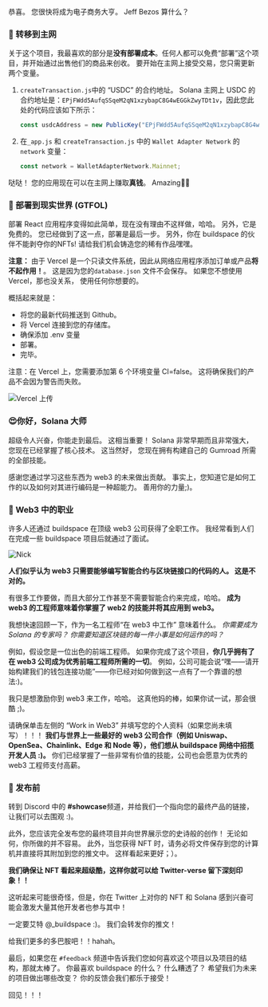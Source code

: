 恭喜。 您很快将成为电子商务大亨。 Jeff Bezos 算什么？

### 🚢 转移到主网

关于这个项目，我最喜欢的部分是**没有部署成本**。任何人都可以免费“部署”这个项目，并开始通过出售他们的商品来创收。 要开始在主网上接受交易，您只需更新两个变量。

1.  `createTransaction.js`中的 “USDC” 的合约地址。 Solana 主网上 USDC 的合约地址是：`EPjFWdd5AufqSSqeM2qN1xzybapC8G4wEGGkZwyTDt1v`，因此您此处的代码应该如下所示：

    ```jsx
    const usdcAddress = new PublicKey("EPjFWdd5AufqSSqeM2qN1xzybapC8G4wEGGkZwyTDt1v");
    ```

2. 在`_app.js` 和 `createTransaction.js` 中的 `Wallet Adapter Network` 的 `network` 变量：
    ```jsx
    const network = WalletAdapterNetwork.Mainnet;
    ```
哒哒！ 您的应用现在可以在主网上赚取**真钱**。 Amazing🎉🎉

### 🚀 部署到现实世界 (GTFOL)

部署 React 应用程序变得如此简单，现在没有理由不这样做，哈哈。 另外，它是免费的。 您已经做到了这一点，部署是最后一步。 另外，你在 buildspace 的伙伴不能剥夺你的NFTs!  请给我们机会铸造您的稀有作品嘿嘿。

**注意：** 由于 Vercel 是一个只读文件系统，因此从网络应用程序添加订单或产品**将不起作用！**。 这是因为您的`database.json` 文件不会保存。 如果您不想使用 Vercel，那也没关系， 使用任何你想要的。

概括起来就是：

- 将您的最新代码推送到 Github。
- 将 Vercel 连接到您的存储库。
- 确保添加 .env 变量
- 部署。
- 完毕。

注意：在 Vercel 上，您需要添加第 6 个环境变量 CI=false。 这将确保我们的产品不会因为警告而失败。

![Vercel 上传](https://i.imgur.com/wn2Uhj4.png)

### 😍你好，Solana 大师

超级令人兴奋，你能走到最后。 这相当重要！ Solana 非常早期而且非常强大，您现在已经掌握了核心技术。 这当然好， 您现在拥有构建自己的 Gumroad 所需的全部技能。

感谢您通过学习这些东西为 web3 的未来做出贡献。 事实上，您知道它是如何工作的以及如何对其进行编码是一种超能力。 善用你的力量;)。

### 🥞 Web3 中的职业

许多人还通过 buildspace 在顶级 web3 公司获得了全职工作。 我经常看到人们在完成一些 buildspace 项目后就通过了面试。

![Nick](https://i.imgur.com/CNzLdQc.png)

**人们似乎认为 web3 只需要能够编写智能合约与区块链接口的代码的人。 这是不对的。**

有很多工作要做，而且大部分工作甚至不需要智能合约来完成，哈哈。 **成为 web3 的工程师意味着你掌握了 web2 的技能并将其应用到 web3。**

我想快速回顾一下，作为一名工程师“在 web3 中工作” 意味着什么。 *你需要成为 Solana 的专家吗？ 你需要知道区块链的每一件小事是如何运作的吗？*

例如，假设您是一位出色的前端工程师。 如果你完成了这个项目，**你几乎拥有了在 web3 公司成为优秀前端工程师所需的一切**。 例如，公司可能会说“嘿——请开始构建我们的钱包连接功能”——你已经对如何做到这一点有了一个靠谱的想法:)。

我只是想激励你到 web3 来工作，哈哈。 这真他妈的棒，如果你试一试，那会很酷 ;)。

请确保单击左侧的 “Work in Web3” 并填写您的个人资料（如果您尚未填写）！！！ **我们与世界上一些最好的 web3 公司合作（例如 Uniswap、OpenSea、Chainlink、Edge 和 Node 等），他们想从 buildspace 网络中招揽开发人员 :)。** 你们已经掌握了一些非常有价值的技能，公司也会愿意为优秀的 web3 工程师支付高薪。

### 🌈 发布前

转到 Discord 中的 **#showcase**频道，并给我们一个指向您的最终产品的链接，让我们可以去围观 :)。

此外，您应该完全发布您的最终项目并向世界展示您的史诗般的创作！ 无论如何，你所做的并不容易。 此外，当您获得 NFT 时，请务必将文件保存到您的计算机并直接将其附加到您的推文中。 这样看起来更好；）。

**我们确保让 NFT 看起来超级酷，这样你就可以给 Twitter-verse 留下深刻印象！！**

这听起来可能很奇怪，但是，你在 Twitter 上对你的 NFT 和 Solana 感到兴奋可能会激发大量其他开发者也参与其中！

一定要艾特 @_buildspace :)。 我们会转发你的推文！

给我们更多的多巴胺吧！！hahah。

最后，如果您在 `#feedback` 频道中告诉我们您如何喜欢这个项目以及项目的结构，那就太棒了。 你最喜欢 buildspace 的什么？ 什么糟透了？ 希望我们为未来的项目做出哪些改变？ 你的反馈会我们都乐于接受！

回见！！！


   
